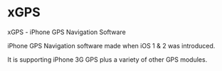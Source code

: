 # xGPS
xGPS - iPhone GPS Navigation Software

iPhone GPS Navigation software made when iOS 1 & 2 was introduced.

It is supporting iPhone 3G GPS plus a variety of other GPS modules.
